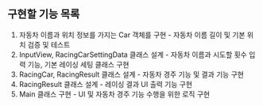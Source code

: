 ## 구현할 기능 목록
1. 자동차 이름과 위치 정보를 가지는 Car 객체를 구현 - 자동차 이름 길이 및 기본 위치 검증 및 테스트
2. InputView, RacingCarSettingData 클래스 설계 - 자동차 이름과 시도할 횟수 입력 기능, 기본 레이싱 세팅 클래스 구현
3. RacingCar, RacingResult 클래스 설계 - 자동차 경주 기능 및 결과 기능 구현
4. RacingResult 클래스 설계 - 레이싱 결과 UI 출력 기능 구현
5. Main 클래스 구현 - UI 및 자동차 경주 기능 수행을 위한 로직 구현
